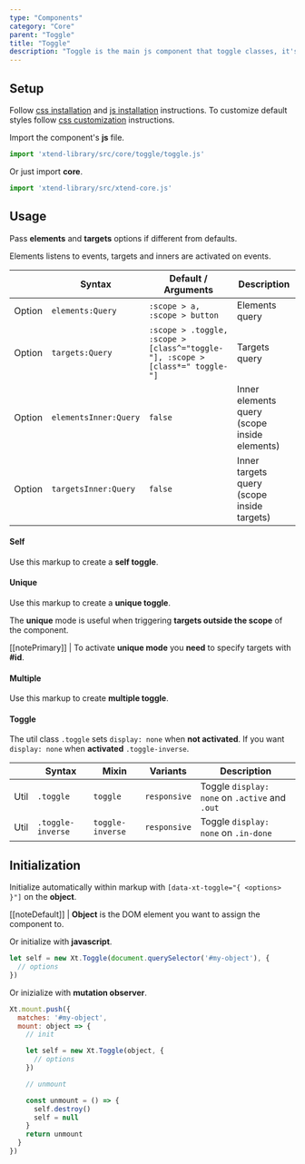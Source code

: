 ```yaml
---
type: "Components"
category: "Core"
parent: "Toggle"
title: "Toggle"
description: "Toggle is the main js component that toggle classes, it's inherited by many other js components."
---
```


## Setup

Follow [css installation](/introduction/getting-started/setup#css-installation) and [js installation](/introduction/getting-started/setup#js-installation) instructions. To customize default styles follow [css customization](/introduction/getting-started/setup#css-customization) instructions.

Import the component's **js** file.

```jsx
import 'xtend-library/src/core/toggle/toggle.js'
```

Or just import **core**.

```jsx
import 'xtend-library/src/xtend-core.js'
```

## Usage

Pass **elements** and **targets** options if different from defaults.

Elements listens to events, targets and inners are activated on events.

<div class="table-scroll">

|                         | Syntax                                    | Default / Arguments                       | Description                   |
| ----------------------- | ----------------------------------------- | ----------------------------- | ----------------------------- |
| Option                  | `elements:Query`                          | `:scope > a, :scope > button`        | Elements query            |
| Option                  | `targets:Query`                          | `:scope > .toggle, :scope > [class^="toggle-"], :scope > [class*=" toggle-"]`        | Targets query            |
| Option                  | `elementsInner:Query`                          | `false`        | Inner elements query (scope inside elements)            |
| Option                  | `targetsInner:Query`                          | `false`        | Inner targets query (scope inside targets)     

</div>

#### Self

Use this markup to create a **self toggle**.

<script type="text/plain" class="language-markup">
  <button type="button" data-xt-toggle>
    <!-- content -->
  </button>
</script>

<demo>
  <demovanilla src="vanilla/components/core/toggle/usage-self">
  </demovanilla>
</demo>

#### Unique

Use this markup to create a **unique toggle**.

The **unique** mode is useful when triggering **targets outside the scope** of the component.

[[notePrimary]]
| To activate **unique mode** you **need** to specify targets with **#id**.

<script type="text/plain" class="language-markup">
  <button type="button" data-xt-toggle="{ targets: '#my-target' }">
    <!-- content -->
  </button>
  
  <div class="toggle" id="my-target">
    <!-- content -->
  </div>
</script>

<demo>
  <demovanilla src="vanilla/components/core/toggle/usage-unique-single">
  </demovanilla>
  <demovanilla src="vanilla/components/core/toggle/usage-unique-same">
  </demovanilla>
</demo>

#### Multiple

Use this markup to create **multiple toggle**.

<script type="text/plain" class="language-markup">
  <div data-xt-toggle="{ elements: '.my-elements', targets: '.my-targets' }">
  
    <button type="button" class="my-elements">
      <!-- content -->
    </button>
    
    <div class="toggle" class="my-targets">
      <!-- content -->
    </div>
    
  </div>
</script>

<demo>
  <demovanilla src="vanilla/components/core/toggle/usage-multiple-default">
  </demovanilla>
  <demovanilla src="vanilla/components/core/toggle/usage-multiple-custom">
  </demovanilla>
</demo>

#### Toggle

The util class `.toggle` sets `display: none` when **not activated**. If you want `display: none` when **activated** `.toggle-inverse`.

<div class="table-scroll">

|                      | Syntax                          | Mixin            | Variants               | Description                   |
| ----------------------- | ----------------------------------------- | -----------------------------| ----------------------------- | ----------------------------- |
| Util                  | `.toggle`                     | `toggle`                | `responsive`                | Toggle `display: none` on `.active` and `.out`            |
| Util                  | `.toggle-inverse`                     | `toggle-inverse`                | `responsive`                | Toggle `display: none` on `.in-done`         |


</div>

<demo>
  <demovanilla src="vanilla/components/core/toggle/toggle-inverse">
  </demovanilla>
</demo>

## Initialization

Initialize automatically within markup with `[data-xt-toggle="{ <options> }"]` on the **object**.

[[noteDefault]]
| **Object** is the DOM element you want to assign the component to.

Or initialize with **javascript**.

```js
let self = new Xt.Toggle(document.querySelector('#my-object'), {
  // options
})
```

Or inizialize with **mutation observer**.

```js
Xt.mount.push({
  matches: '#my-object',
  mount: object => {
    // init

    let self = new Xt.Toggle(object, {
      // options
    })

    // unmount

    const unmount = () => {
      self.destroy()
      self = null
    }
    return unmount
  }
})
```
